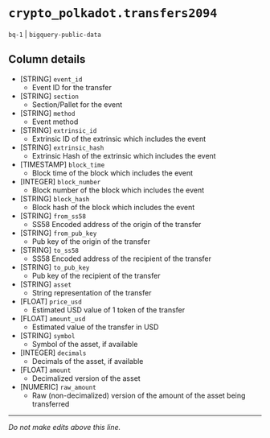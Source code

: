 # `crypto_polkadot.transfers2094`
`bq-1` | `bigquery-public-data`

## Column details
* [STRING]    `event_id`
  - Event ID for the transfer
* [STRING]    `section`
  - Section/Pallet for the event
* [STRING]    `method`
  - Event method
* [STRING]    `extrinsic_id`
  - Extrinsic ID of the extrinsic which includes the event
* [STRING]    `extrinsic_hash`
  - Extrinsic Hash of the extrinsic which includes the event
* [TIMESTAMP] `block_time`
  - Block time of the block which includes the event
* [INTEGER]   `block_number`
  - Block number of the block which includes the event
* [STRING]    `block_hash`
  - Block hash of the block which includes the event
* [STRING]    `from_ss58`
  - SS58 Encoded address of the origin of the transfer
* [STRING]    `from_pub_key`
  - Pub key of the origin of the transfer
* [STRING]    `to_ss58`
  - SS58 Encoded address of the recipient of the transfer
* [STRING]    `to_pub_key`
  - Pub key of the recipient of the transfer
* [STRING]    `asset`
  - String representation of the transfer
* [FLOAT]     `price_usd`
  - Estimated USD value of 1 token of the transfer
* [FLOAT]     `amount_usd`
  - Estimated value of the transfer in USD
* [STRING]    `symbol`
  - Symbol of the asset, if available
* [INTEGER]   `decimals`
  - Decimals of the asset, if available
* [FLOAT]     `amount`
  - Decimalized version of the asset
* [NUMERIC]   `raw_amount`
  - Raw (non-decimalized) version of the amount of the asset being transferred

-------------------------------------------------------------------------------
*Do not make edits above this line.*
